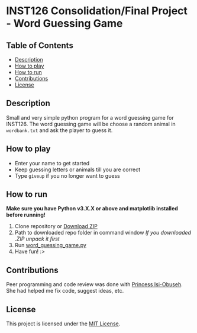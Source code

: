 # INST126 Consolidation/Final Project - Word Guessing Game

## Table of Contents
- [Description](#Description)
- [How to play](#How-to-play)
- [How to run](#How-to-run)
- [Contributions](#Contributions)
- [License](#License)

## Description
Small and very simple python program for a word guessing game for INST126.
The word guessing game will be choose a random animal in `wordbank.txt` and ask the player to guess it.

## How to play
- Enter your name to get started
- Keep guessing letters or animals till you are correct
- Type `giveup` if you no longer want to guess

## How to run
**Make sure you have Python v3.X.X or above and matplotlib installed before running!**
1. Clone repository or [Download ZIP](https://github.com/baumpyru/supreme-waffle/archive/refs/heads/main.zip)
2. Path to downloaded repo folder in command window
    *If you downloaded .ZIP unpack it first*
3. Run [word_guessing_game.py](word_guessing_game.py)
4. Have fun! :>

## Contributions
Peer programming and code review was done with [Princess Isi-Obuseh](https://github.com/prinnn4). She had helped me fix code, suggest ideas, etc.

## License
This project is licensed under the [MIT License](LICENSE).
